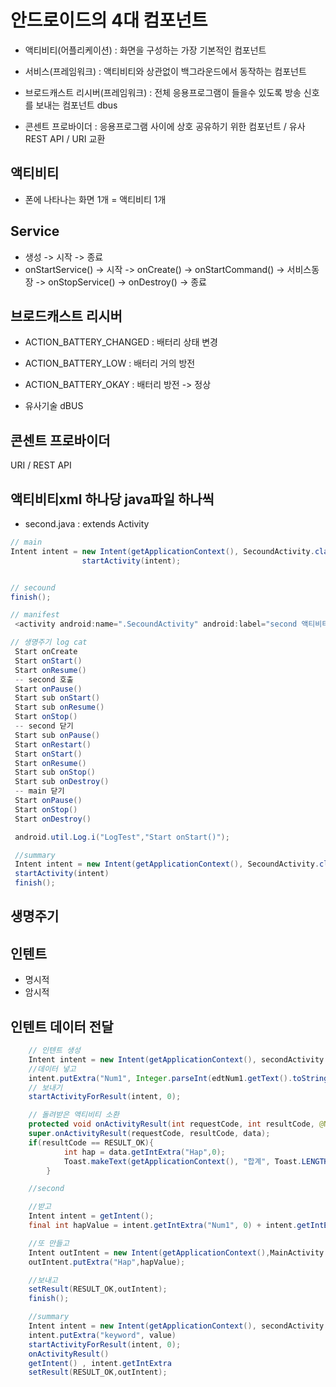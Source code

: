 # 안드로이드의 4대 컴포넌트
- 액티비티(어플리케이션) : 화면을 구성하는 가장 기본적인 컴포넌트

- 서비스(프레임워크) : 액티비티와 상관없이 백그라운드에서 동작하는 컴포넌트

- 브로드캐스트 리시버(프레임워크) : 전체 응용프로그램이 들을수 있도록 방송 신호를 보내는 컴포넌트 dbus

- 콘센트 프로바이더 : 응용프로그램 사이에 상호 공유하기 위한 컴포넌트 / 유사 REST API / URI 교환

## 액티비티
- 폰에 나타나는 화면 1개 = 액티비티 1개

## Service
- 생성 -> 시작 -> 종료
- onStartService() -> 시작 -> onCreate() -> onStartCommand() -> 서비스동장 -> onStopService() -> onDestroy() -> 종료

## 브로드캐스트 리시버
- ACTION_BATTERY_CHANGED : 배터리 상태 변경
- ACTION_BATTERY_LOW : 배터리 거의 방전
- ACTION_BATTERY_OKAY : 배터리 방전 -> 정상

- 유사기술 dBUS

## 콘센트 프로바이더
URI / REST API

## 액티비티xml 하나당 java파일 하나씩

- second.java : extends Activity

```java
// main
Intent intent = new Intent(getApplicationContext(), SecoundActivity.class);
                startActivity(intent);


// secound
finish();

// manifest
 <activity android:name=".SecoundActivity" android:label="second 액티비티"/>

// 생명주기 log cat
 Start onCreate
 Start onStart()
 Start onResume()
 -- second 호출
 Start onPause()
 Start sub onStart()
 Start sub onResume()
 Start onStop()
 -- second 닫기
 Start sub onPause()
 Start onRestart()
 Start onStart()
 Start onResume()
 Start sub onStop()
 Start sub onDestroy()
 -- main 닫기
 Start onPause()
 Start onStop()
 Start onDestroy()

 android.util.Log.i("LogTest","Start onStart()");

 //summary
 Intent intent = new Intent(getApplicationContext(), SecoundActivity.class);
 startActivity(intent)
 finish();

```

## 생명주기

## 인텐트
- 명시적
- 암시적

## 인텐트 데이터 전달
```java
    // 인텐트 생성
    Intent intent = new Intent(getApplicationContext(), secondActivity.class);
    //데이터 넣고
    intent.putExtra("Num1", Integer.parseInt(edtNum1.getText().toString()));
    // 보내기
    startActivityForResult(intent, 0);

    // 돌려받은 액티비티 소환
    protected void onActivityResult(int requestCode, int resultCode, @Nullable Intent data) {
    super.onActivityResult(requestCode, resultCode, data);
    if(resultCode == RESULT_OK){
            int hap = data.getIntExtra("Hap",0);
            Toast.makeText(getApplicationContext(), "합계", Toast.LENGTH_SHORT).show();
        }

    //second

    //받고
    Intent intent = getIntent();
    final int hapValue = intent.getIntExtra("Num1", 0) + intent.getIntExtra("Num2", 0);

    //또 만들고
    Intent outIntent = new Intent(getApplicationContext(),MainActivity.class);
    outIntent.putExtra("Hap",hapValue);

    //보내고
    setResult(RESULT_OK,outIntent);
    finish();

    //summary
    Intent intent = new Intent(getApplicationContext(), secondActivity.class);
    intent.putExtra("keyword", value)
    startActivityForResult(intent, 0);
    onActivityResult()
    getIntent() , intent.getIntExtra
    setResult(RESULT_OK,outIntent);


```